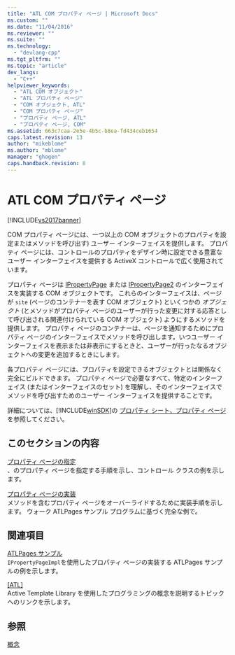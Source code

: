 ```yaml
---
title: "ATL COM プロパティ ページ | Microsoft Docs"
ms.custom: ""
ms.date: "11/04/2016"
ms.reviewer: ""
ms.suite: ""
ms.technology: 
  - "devlang-cpp"
ms.tgt_pltfrm: ""
ms.topic: "article"
dev_langs: 
  - "C++"
helpviewer_keywords: 
  - "ATL COM オブジェクト"
  - "ATL プロパティ ページ"
  - "COM オブジェクト, ATL"
  - "COM プロパティ ページ"
  - "プロパティ ページ, ATL"
  - "プロパティ ページ, COM"
ms.assetid: 663c7caa-2e5e-4b5c-b8ea-fd434ceb1654
caps.latest.revision: 13
author: "mikeblome"
ms.author: "mblome"
manager: "ghogen"
caps.handback.revision: 8
---
```

# ATL COM プロパティ ページ
[!INCLUDE[vs2017banner](../assembler/inline/includes/vs2017banner.md)]

COM プロパティ ページには、一つ以上の COM オブジェクトのプロパティを設定またはメソッドを呼び出す\) ユーザー インターフェイスを提供します。  プロパティ ページには、コントロールのプロパティをデザイン時に設定できる豊富なユーザー インターフェイスを提供する ActiveX コントロールで広く使用されています。  
  
 プロパティ ページは [IPropertyPage](http://msdn.microsoft.com/library/windows/desktop/ms691246) または [IPropertyPage2](http://msdn.microsoft.com/library/windows/desktop/ms683996) のインターフェイスを実装する COM オブジェクトです。  これらのインターフェイスは、ページが `site` \(ページのコンテナーを表す COM オブジェクト\) といくつかの *オブジェクト* \(とメソッドがプロパティ ページのユーザーが行った変更に対する応答として呼び出される関連付けられている COM オブジェクト\) ようにするメソッドを提供します。  プロパティ ページのコンテナーは、ページを通知するためにプロパティ ページのインターフェイスでメソッドを呼び出します。いつユーザー インターフェイスを表示または非表示にするときと、ユーザーが行ったなるオブジェクトへの変更を追加するときにします。  
  
 各プロパティ ページには、プロパティを設定できるオブジェクトとは関係なく完全にビルドできます。  プロパティ ページで必要なすべて、特定のインターフェイス \(またはインターフェイスのセット\) を理解し、そのインターフェイスでメソッドを呼び出すためのユーザー インターフェイスを提供することです。  
  
 詳細については、[!INCLUDE[winSDK](../atl/includes/winsdk_md.md)]の [プロパティ シート、プロパティ ページ](http://msdn.microsoft.com/library/windows/desktop/ms686577) を参照してください。  
  
## このセクションの内容  
 [プロパティ ページの指定](../atl/specifying-property-pages.md)  
 、のプロパティ ページを指定する手順を示し、コントロール クラスの例を示します。  
  
 [プロパティ ページの実装](../atl/implementing-property-pages.md)  
 メソッドを含むプロパティ ページをオーバーライドするために実装手順を示します。  ウォーク ATLPages サンプル プログラムに基づく完全な例で。  
  
## 関連項目  
 [ATLPages サンプル](../top/visual-cpp-samples.md)  
 `IPropertyPageImpl`を使用したプロパティ ページの実装する ATLPages サンプルの例を示します。  
  
 [&#91;ATL&#93;](../atl/active-template-library-atl-concepts.md)  
 Active Template Library を使用したプログラミングの概念を説明するトピックへのリンクを示します。  
  
## 参照  
 [概念](../atl/active-template-library-atl-concepts.md)